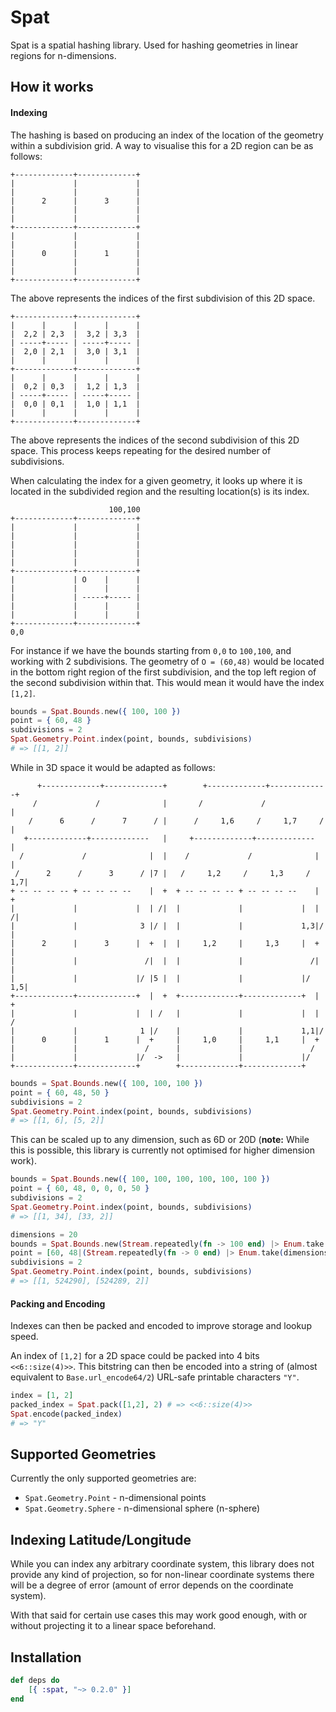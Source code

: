 # Spat

Spat is a spatial hashing library. Used for hashing geometries in linear regions for n-dimensions.

## How it works

#### Indexing

The hashing is based on producing an index of the location of the geometry within a subdivision grid. A way to visualise this for a 2D region can be as follows:

```bob
+-------------+-------------+
|             |             |
|             |             |
|      2      |      3      |
|             |             |
|             |             |
+-------------+-------------+
|             |             |
|             |             |
|      0      |      1      |
|             |             |
|             |             |
+-------------+-------------+
```

The above represents the indices of the first subdivision of this 2D space.

```bob
+-------------+-------------+
|      |      |      |      |
|  2,2 | 2,3  |  3,2 | 3,3  |
| -----+----- | -----+----- |
|  2,0 | 2,1  |  3,0 | 3,1  |
|      |      |      |      |
+-------------+-------------+
|      |      |      |      |
|  0,2 | 0,3  |  1,2 | 1,3  |
| -----+----- | -----+----- |
|  0,0 | 0,1  |  1,0 | 1,1  |
|      |      |      |      |
+-------------+-------------+
```

The above represents the indices of the second subdivision of this 2D space. This process keeps repeating for the desired number of subdivisions.

When calculating the index for a given geometry, it looks up where it is located in the subdivided region and the resulting location(s) is its index.

```bob
                      100,100
+-------------+-------------+
|             |             |
|             |             |
|             |             |
|             |             |
|             |             |
+-------------+-------------+
|             | O    |      |
|             |      |      |
|             | -----+----- |
|             |      |      |
|             |      |      |
+-------------+-------------+
0,0
```

For instance if we have the bounds starting from `0,0` to `100,100`, and working with 2 subdivisions. The geometry of `O = (60,48)` would be located in the bottom right region of the first subdivision, and the top left region of the second subdivision within that. This would mean it would have the index `[1,2]`.

```elixir
bounds = Spat.Bounds.new({ 100, 100 })
point = { 60, 48 }
subdivisions = 2
Spat.Geometry.Point.index(point, bounds, subdivisions)
# => [[1, 2]]
```

While in 3D space it would be adapted as follows:

```bob
      +-------------+-------------+        +-------------+-------------+
     /             /              |       /             /              |
    /      6      /      7      / |      /     1,6     /     1,7     / |
   +-------------+-------------   |     +-------------+-------------   |
  /             /              |  |    /             /              |  |
 /      2      /      3      / |7 |   /     1,2     /     1,3     / 1,7|
+ -- -- -- -- + -- -- -- --    |  +  + -- -- -- -- + -- -- -- --    |  +
|             |             |  | /|  |             |             |  | /|
|             |              3 |/ |  |             |             1,3|/ |
|      2      |      3      |  +  |  |     1,2     |     1,3     |  +  |
|             |               /|  |  |             |               /|  |
|             |             |/ |5 |  |             |             |/ 1,5|
+-------------+-------------+  |  +  +-------------+-------------+  |  +
|             |             |  | /   |             |             |  | /
|             |              1 |/    |             |             1,1|/
|      0      |      1      |  +     |     1,0     |     1,1     |  +
|             |               /      |             |               /
|             |             |/  ->   |             |             |/
+-------------+-------------+        +-------------+-------------+
```

```elixir
bounds = Spat.Bounds.new({ 100, 100, 100 })
point = { 60, 48, 50 }
subdivisions = 2
Spat.Geometry.Point.index(point, bounds, subdivisions)
# => [[1, 6], [5, 2]]
```

This can be scaled up to any dimension, such as 6D or 20D (**note:** While this is possible, this library is currently not optimised for higher dimension work).

```elixir
bounds = Spat.Bounds.new({ 100, 100, 100, 100, 100, 100 })
point = { 60, 48, 0, 0, 0, 50 }
subdivisions = 2
Spat.Geometry.Point.index(point, bounds, subdivisions)
# => [[1, 34], [33, 2]]

dimensions = 20
bounds = Spat.Bounds.new(Stream.repeatedly(fn -> 100 end) |> Enum.take(dimensions))
point = [60, 48|(Stream.repeatedly(fn -> 0 end) |> Enum.take(dimensions - 3)) ++ [50]]
subdivisions = 2
Spat.Geometry.Point.index(point, bounds, subdivisions)
# => [[1, 524290], [524289, 2]]
```

#### Packing and Encoding

Indexes can then be packed and encoded to improve storage and lookup speed.

An index of `[1,2]` for a 2D space could be packed into 4 bits `<<6::size(4)>>`. This bitstring can then be encoded into a string of (almost equivalent to `Base.url_encode64/2`) URL-safe printable characters `"Y"`.

```elixir
index = [1, 2]
packed_index = Spat.pack([1,2], 2) # => <<6::size(4)>>
Spat.encode(packed_index)
# => "Y"
```

## Supported Geometries

Currently the only supported geometries are:

* `Spat.Geometry.Point` - n-dimensional points
* `Spat.Geometry.Sphere` - n-dimensional sphere (n-sphere)

## Indexing Latitude/Longitude

While you can index any arbitrary coordinate system, this library does not provide any kind of projection, so for non-linear coordinate systems there will be a degree of error (amount of error depends on the coordinate system).

With that said for certain use cases this may work good enough, with or without projecting it to a linear space beforehand.

Installation
------------
```elixir
def deps do
    [{ :spat, "~> 0.2.0" }]
end
```

